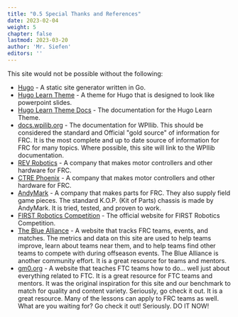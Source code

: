 ```yaml
---
title: "0.5 Special Thanks and References"
date: 2023-02-04
weight: 5
chapter: false
lastmod: 2023-03-20
author: 'Mr. Siefen'
editors: ''
---
```


This site would not be possible without the following:

- [Hugo](https://gohugo.io/) - A static site generator written in Go.
- [Hugo Learn Theme](https://themes.gohugo.io/hugo-theme-learn/) - A theme for Hugo that is designed to look like powerpoint slides.
- [Hugo Learn Theme Docs](https://learn.netlify.app/en/) - The documentation for the Hugo Learn Theme.
- [docs.wpilib.org](https://docs.wpilib.org/en/latest/) - The documentation for WPIlib. This should be considered the standard and Official "gold source" of information for FRC. It is the most complete and up to date source of information for FRC for many topics. Where possible, this site will link to the WPIlib documentation.
- [REV Robotics](https://docs.revrobotics.com/docs/rev-ion) - A company that makes motor controllers and other hardware for FRC.
- [CTRE Phoenix](https://phoenix-documentation.readthedocs.io/en/latest/) - A company that makes motor controllers and other hardware for FRC.
- [AndyMark](https://www.andymark.com/) - A company that makes parts for FRC. They also supply field game pieces. The standard K.O.P. (Kit of Parts) chassis is made by AndyMark. It is tried, tested, and proven to work.
- [FIRST Robotics Competition](https://www.firstinspires.org/robotics/FRC) - The official website for FIRST Robotics Competition.
- [The Blue Alliance](https://www.thebluealliance.com/) - A website that tracks FRC teams, events, and matches. The metrics and data on this site are used to help teams improve, learn about teams near them, and to help teams find other teams to compete with during offseason events. The Blue Alliance is another community effort. It is a great resource for teams and mentors.
- [gm0.org](https://gm0.org/) - A website that teaches FTC teams how to do... well just about everything related to FTC. It is a great resource for FTC teams and mentors. It was the original inspiration for this site and our benchmark to match for quality and content variety. Seriously, go check it out. It is a great resource. Many of the lessons can apply to FRC teams as well. What are you waiting for? Go check it out! Seriously. DO IT NOW!
